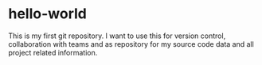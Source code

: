 # hello-world
This is my first git repository. I want to use this for version control, collaboration with teams and as repository for my source code data and all project related information.
